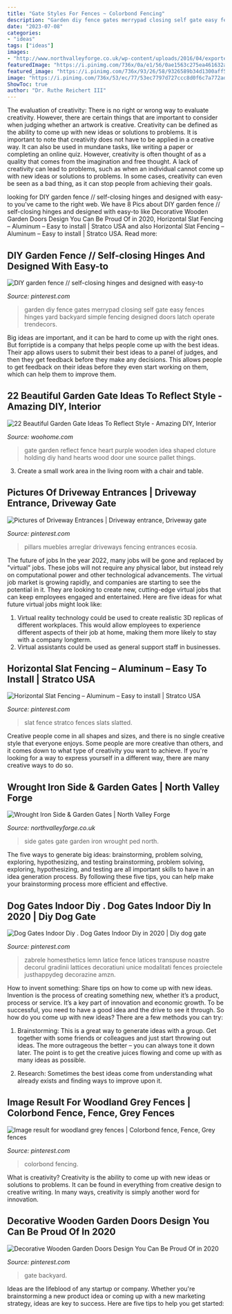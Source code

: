 ```yaml
---
title: "Gate Styles For Fences ~ Colorbond Fencing"
description: "Garden diy fence gates merrypad closing self gate easy fences hinges yard backyard simple fencing designed doors latch operate trendecors"
date: "2023-07-08"
categories:
- "ideas"
tags: ["ideas"]
images:
- "http://www.northvalleyforge.co.uk/wp-content/uploads/2016/04/exported-0666.jpg"
featuredImage: "https://i.pinimg.com/736x/0a/e1/56/0ae1563c275ea461632a5e3113acc73c.jpg"
featured_image: "https://i.pinimg.com/736x/93/26/58/9326589b34d1300aff5072c09cb86132.jpg"
image: "https://i.pinimg.com/736x/53/ec/77/53ec7797d727ccc8d0f6c7a772adefad.jpg"
ShowToc: true
author: "Dr. Ruthe Reichert III"
---
```



The evaluation of creativity: There is no right or wrong way to evaluate creativity. However, there are certain things that are important to consider when judging whether an artwork is creative.
Creativity can be defined as the ability to come up with new ideas or solutions to problems. It is important to note that creativity does not have to be applied in a creative way. It can also be used in mundane tasks, like writing a paper or completing an online quiz. However, creativity is often thought of as a quality that comes from the imagination and free thought. A lack of creativity can lead to problems, such as when an individual cannot come up with new ideas or solutions to problems. In some cases, creativity can even be seen as a bad thing, as it can stop people from achieving their goals.

	

		
looking for DIY garden fence // self-closing hinges and designed with easy-to you've came to the right web. We have 8 Pics about DIY garden fence // self-closing hinges and designed with easy-to like Decorative Wooden Garden Doors Design You Can Be Proud Of in 2020, Horizontal Slat Fencing – Aluminum – Easy to install | Stratco USA and also Horizontal Slat Fencing – Aluminum – Easy to install | Stratco USA. Read more:
		
    
## DIY Garden Fence // Self-closing Hinges And Designed With Easy-to

<img loading=lazy src="https://i.pinimg.com/736x/0a/e1/56/0ae1563c275ea461632a5e3113acc73c.jpg" onerror="this.onerror=null;this.src='https://tse3.mm.bing.net/th?id=OIP.GiyG9ffhTcNx_UB5uBqQ6gHaLH&amp;pid=15.1';" alt="DIY garden fence // self-closing hinges and designed with easy-to">

_Source: pinterest.com_

>garden diy fence gates merrypad closing self gate easy fences hinges yard backyard simple fencing designed doors latch operate trendecors. 

	

Big ideas are important, and it can be hard to come up with the right ones. But forriptide is a company that helps people come up with the best ideas. Their app allows users to submit their best ideas to a panel of judges, and then they get feedback before they make any decisions. This allows people to get feedback on their ideas before they even start working on them, which can help them to improve them.

    
## 22 Beautiful Garden Gate Ideas To Reflect Style - Amazing DIY, Interior

<img loading=lazy src="http://www.woohome.com/wp-content/uploads/2014/03/garden-gate-20.jpg" onerror="this.onerror=null;this.src='https://tse4.mm.bing.net/th?id=OIP.WbJj-2zvWaOQxS12KIGkEQHaJ4&amp;pid=15.1';" alt="22 Beautiful Garden Gate Ideas To Reflect Style - Amazing DIY, Interior">

_Source: woohome.com_

>gate garden reflect fence heart purple wooden idea shaped cloture holding diy hand hearts wood door une source pallet things. 

	

3. Create a small work area in the living room with a chair and table. 

    
## Pictures Of Driveway Entrances | Driveway Entrance, Driveway Gate

<img loading=lazy src="https://i.pinimg.com/736x/53/ec/77/53ec7797d727ccc8d0f6c7a772adefad.jpg" onerror="this.onerror=null;this.src='https://tse4.mm.bing.net/th?id=OIP.Hw5QRYXPBkaMlZUzw8sojAAAAA&amp;pid=15.1';" alt="Pictures of Driveway Entrances | Driveway entrance, Driveway gate">

_Source: pinterest.com_

>pillars muebles arreglar driveways fencing entrances ecosia. 

	

The future of jobs
In the year 2022, many jobs will be gone and replaced by "virtual" jobs. These jobs will not require any physical labor, but instead rely on computational power and other technological advancements. The virtual job market is growing rapidly, and companies are starting to see the potential in it. They are looking to create new, cutting-edge virtual jobs that can keep employees engaged and entertained. Here are five ideas for what future virtual jobs might look like: 
1. Virtual reality technology could be used to create realistic 3D replicas of different workplaces. This would allow employees to experience different aspects of their job at home, making them more likely to stay with a company longterm. 
2. Virtual assistants could be used as general support staff in businesses.

    
## Horizontal Slat Fencing – Aluminum – Easy To Install | Stratco USA

<img loading=lazy src="https://i.pinimg.com/736x/b1/7a/c0/b17ac026bd72e621b5bf74bdbeb752f2.jpg" onerror="this.onerror=null;this.src='https://tse2.mm.bing.net/th?id=OIP.rp4VMoB4Vn9SC-O326HrRAHaGW&amp;pid=15.1';" alt="Horizontal Slat Fencing – Aluminum – Easy to install | Stratco USA">

_Source: pinterest.com_

>slat fence stratco fences slats slatted. 

	

Creative people come in all shapes and sizes, and there is no single creative style that everyone enjoys. Some people are more creative than others, and it comes down to what type of creativity you want to achieve. If you're looking for a way to express yourself in a different way, there are many creative ways to do so.

    
## Wrought Iron Side &amp; Garden Gates | North Valley Forge

<img loading=lazy src="http://www.northvalleyforge.co.uk/wp-content/uploads/2016/04/exported-0666.jpg" onerror="this.onerror=null;this.src='https://tse2.mm.bing.net/th?id=OIP.jGjeH0wmNqvvnF2-SSihfwHaLG&amp;pid=15.1';" alt="Wrought Iron Side &amp; Garden Gates | North Valley Forge">

_Source: northvalleyforge.co.uk_

>side gates gate garden iron wrought ped north. 

	

The five ways to generate big ideas: brainstorming, problem solving, exploring, hypothesizing, and testing
brainstorming, problem solving, exploring, hypothesizing, and testing are all important skills to have in an idea generation process. By following these five tips, you can help make your brainstorming process more efficient and effective.

    
## Dog Gates Indoor Diy . Dog Gates Indoor Diy In 2020 | Diy Dog Gate

<img loading=lazy src="https://i.pinimg.com/736x/ab/50/8e/ab508e2db25afeeef0bc3896236af548.jpg" onerror="this.onerror=null;this.src='https://tse1.mm.bing.net/th?id=OIP.sJCxZwFZJJ80YyQf3MDAAwHaK1&amp;pid=15.1';" alt="Dog Gates Indoor Diy . Dog Gates Indoor Diy in 2020 | Diy dog gate">

_Source: pinterest.com_

>zabrele homesthetics lemn latice fence latices transpuse noastre decorul gradinii lattices decoratiuni unice modalitati fences proiectele justhappydeg decorazine amzn. 

	

How to invent something: Share tips on how to come up with new ideas.
Invention is the process of creating something new, whether it’s a product, process or service. It’s a key part of innovation and economic growth. To be successful, you need to have a good idea and the drive to see it through.
So how do you come up with new ideas? There are a few methods you can try:

1. Brainstorming: This is a great way to generate ideas with a group. Get together with some friends or colleagues and just start throwing out ideas. The more outrageous the better – you can always tone it down later. The point is to get the creative juices flowing and come up with as many ideas as possible.

2. Research: Sometimes the best ideas come from understanding what already exists and finding ways to improve upon it.

    
## Image Result For Woodland Grey Fences | Colorbond Fence, Fence, Grey Fences

<img loading=lazy src="https://i.pinimg.com/736x/93/26/58/9326589b34d1300aff5072c09cb86132.jpg" onerror="this.onerror=null;this.src='https://tse1.mm.bing.net/th?id=OIP.LDiI_rVOOnyXU9kBmlUlYwHaFj&amp;pid=15.1';" alt="Image result for woodland grey fences | Colorbond fence, Fence, Grey fences">

_Source: pinterest.com_

>colorbond fencing. 

	

What is creativity?
Creativity is the ability to come up with new ideas or solutions to problems. It can be found in everything from creative design to creative writing. In many ways, creativity is simply another word for innovation.

    
## Decorative Wooden Garden Doors Design You Can Be Proud Of In 2020

<img loading=lazy src="https://i.pinimg.com/736x/b3/9a/bd/b39abd0d9e0163235e89cdb4ad5294c5.jpg" onerror="this.onerror=null;this.src='https://tse3.mm.bing.net/th?id=OIP.TlnKRxVBjZt785px2UaOUAHaJ3&amp;pid=15.1';" alt="Decorative Wooden Garden Doors Design You Can Be Proud Of in 2020">

_Source: pinterest.com_

>gate backyard. 

	

Ideas are the lifeblood of any startup or company. Whether you're brainstorming a new product idea or coming up with a new marketing strategy, ideas are key to success. Here are five tips to help you get started: 

